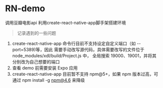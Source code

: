 # RN-demo
调用豆瓣电影api 利用create-react-native-app脚手架搭建环境
> 记录遇到的一些问题
1. create-react-native-app 命令行目前不支持设定自定义端口（如 --port=5389)等，因此 需要手动改写源代码，具体需要改写的文件位于 node_modules/xdl/build/Project.js 中， 全局搜索 19000、19001，并将其分别改为自己想要的端口
2. 查看 demo 前需要安装 Expo 应用
3. create-react-native-app 目前暂不支持 npm@5+，如果 npm 版本过高，可通过 npm install -g npm@4.6 来降级
